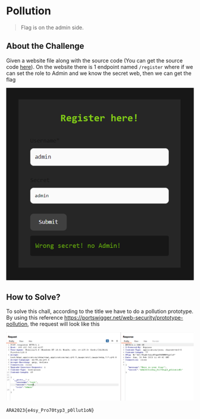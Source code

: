 # Pollution
> Flag is on the admin side.

## About the Challenge
Given a website file along with the source code (You can get the source code [here](web_pollution_fix.zip)). On the website there is 1 endpoint named `/register` where if we can set the role to Admin and we know the secret web, then we can get the flag

![preview](images/preview.png)

## How to Solve?
To solve this chall, according to the title we have to do a pollution prototype. By using this reference https://portswigger.net/web-security/prototype-pollution, the request will look like this

![flag](images/flag.png)

```
ARA2023{e4sy_Pro70typ3_p0llut1oN}
```
